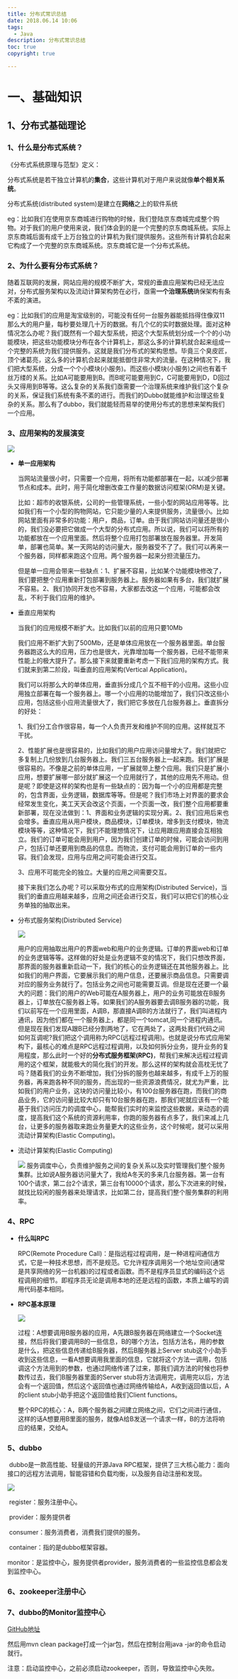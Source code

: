 ```yaml
---
title: 分布式常识总结
date: 2018.06.14 10:06
tags:
  - Java
description: 分布式常识总结
toc: true
copyright: true

---
```


# 一、基础知识

## 1、分布式基础理论

### 1、什么是分布式系统？

《分布式系统原理与范型》定义：

分布式系统是若干独立计算机的**集合**，这些计算机对于用户来说就像**单个相关系统**。

分布式系统(distributed system)是建立在**网络**之上的软件系统

eg：比如我们在使用京东商城进行购物的时候，我们登陆京东商城完成整个购物。对于我们的用户使用来说，我们体会到的是一个完整的京东商城系统。实际上京东商城后面有成千上万台独立的计算机为我们提供服务。这些所有计算机合起来它构成了一个完整的京东商城系统。京东商城它是一个分布式系统。

### 2、为什么要有分布式系统？

随着互联网的发展，网站应用的规模不断扩大，常规的垂直应用架构已经无法应对，分布式服务架构以及流动计算架构势在必行，亟需**一个治理系统**确保架构有条不紊的演进。

eg：比如我们的应用是淘宝级别的，可能没有任何一台服务器能抵挡得住像双11那么大的用户量，每秒要处理几十万的数据。有几个亿的实时数据处理。面对这种情况怎么办呢？我们既然有一个超大型系统，把这个大型系统划分成一个个的小功能模块，把这些功能模块分布在各个计算机上，那这么多的计算机就合起来组成一个完整的系统为我们提供服务。这就是我们分布式的架构思想。毕竟三个臭皮匠，顶个诸葛亮，这么多的计算机合起来就能抵御住非常大的流量。在这种情况下，我们把大型系统，分成一个个小模块(小服务)。而这些小模块(小服务)之间也有着千丝万缕的关系。比如A可能要用到B。而B呢可能要用到C，C可能要用到D，D回过头又得用到B等等。这么复杂的关系我们亟需要一个治理系统来维护我们这个复杂的关系，保证我们系统有条不紊的进行。而我们的Dubbo就能维护和治理这些复杂的关系。那么有了dubbo，我们就能轻而易举的使用分布式的思想来架构我们一个应用。

### 3、应用架构的发展演变

![](分布式理论/发展演变.png)

- **单一应用架构**

  当网站流量很小时，只需要一个应用，将所有功能都部署在一起，以减少部署节点和成本。此时，用于简化增删改查工作量的数据访问框架(ORM)是关键。

  比如：超市的收银系统，公司的一些管理系统，一些小型的网站应用等等。比如我们有一个小型的购物网站，它只能少量的人来提供服务，流量很小。比如网站里面有非常多的功能：用户，商品，订单。由于我们网站访问量还是很小的，我们没必要把它做成一个大型的分布式应用。所以说，我们可以将所有的功能都放在一个应用里面。然后将整个应用打包部署放在服务器里。开发简单，部署也简单。某一天网站的访问量大，服务器受不了了。我们可以再来一个服务器，同样都来跑这个应用。两个服务器一起来分担流量压力。

  但是单一应用会带来一些缺点：1、扩展不容易，比如某个功能模块修改了，我们要把整个应用重新打包部署到服务器上。服务器如果有多台，我们就扩展不容易。2、我们协同开发也不容易，大家都去改这一个应用，可能都会改乱，不利于我们应用的维护。

- 垂直应用架构

  当我们的应用规模不断扩大。比如我们以前的应用只要10Mb

  我们应用不断扩大到了500Mb，还是单体应用放在一个服务器里面。单台服务器跑这么大的应用，压力也是很大，光靠增加每一个服务器，已经不能带来性能上的极大提升了。那么接下来就要重新考虑一下我们应用的架构方式。我们就来到第二阶段，叫垂直的应用架构(Vertical Application)。

  我们可以将那么大的单体应用，垂直拆分成几个互不相干的小应用。这些小应用独立部署在每一个服务器上。哪一个小应用的功能增加了，我们只改这些小应用，包括这些小应用流量很大了，我们把它多放在几台服务器上。垂直拆分的好处：

  1、我们分工合作很容易，每一个人负责开发和维护不同的应用。这样就互不干扰。

  2、性能扩展也是很容易的，比如我们的用户应用访问量增大了。我们就把它多复制上几份放到几台服务器上。我们三五台服务器上一起来跑。我们扩展是很容易的。不像是之前的单体应用，一扩展就带上整个应用。我们只是扩展小应用，想要扩展哪一部分就扩展这一个应用就行了，其他的应用先不用动。但是呢？即使是这样的架构也是有一些缺点的：因为每一个小的应用都是完整的，包含界面，业务逻辑，数据库等等。但是呢？我们市场上对界面的要求会经常发生变化，美工天天会改这个页面，一个页面一改，我们整个应用都要重新部署，现在没法做到：1、界面和业务逻辑的实现分离。2、我们应用后来也会增多。垂直应用从用户模块，商品模块，订单模块，增多到支付模块，物流模块等等，这种情况下，我们不能理想情况下，让应用跟应用直接会互相独立。我们的订单可能会用到用户，因为我们创建订单的时候，可能会访问到用户，包括订单还要用到商品的信息。而物流，支付可能会用到订单的一些内容。我们会发现，应用与应用之间可能会进行交互。

  3、应用不可能完全的独立。大量的应用之间需要交互。

  接下来我们怎么办呢？可以采取分布式的应用架构(Distributed Service)，当我们的垂直应用越来越多，应用之间还会进行交互，我们可以把它们的核心业务单独的抽取出来。

- 分布式服务架构(Distributed Service)

  ![](分布式理论/分布式架构.jpg)

  用户的应用抽取出用户的界面web和用户的业务逻辑。订单的界面web和订单的业务逻辑等等。这样做的好处是业务逻辑不变的情况下，我们只想改界面，那界面的服务器重新启动一下，我们的核心的业务逻辑还在其他服务器上。比如我们的用户界面，它要展示我们的用户信息，还要展示商品信息。只需要调对应的服务业务就行了。包括业务之间也可能需要互调。但是现在还要一个最大的问题：我们的用户的Web可能在A服务器上，用户的业务可能放在B服务器上，订单放在C服务器上等。如果我们的A服务器要去调B服务器的功能，我们以前写在一个应用里面，A调B，那直接A调B的方法就行了，我们叫进程内通讯，因为他们都在一个服务器上，都是同一个tomcat,同一个进程内通讯。但是现在我们发现A跟B已经分割两地了，它在两处了，这两处我们代码之间如何互调呢?我们把这个调用称为RPC(远程过程调用)。也就是说分布式应用架构下，最核心的难点是RPC远程过程调用，以及如何拆分业务，提升业务的复用程度，那么此时一个好的**分布式服务框架(RPC)**，帮我们来解决远程过程调用的这个框架，就能极大的简化我们的开发。那么这样的架构就会高枕无忧了吗？随着我们的业务不断增加，我们分拆的服务也越来越多，有成千上万的服务器，再来跑各种不同的服务，而出现的一些资源浪费情况，就尤为严重，比如我们的用户业务，这块的访问量比较小，有100台服务器在跑，而我们的商品业务，它的访问量比较大却只有10台服务器在跑，那我们呢就应该有一个能基于我们访问压力的调度中心，能帮我们实时的来监控这些数据，来动态的调度，提高我们这个系统的资源利用率，你跑的服务器有点多了，我们来减上几台，让更多的服务器取来跑业务量更大的这些业务，这个时候呢，就可以采用流动计算架构(Elastic Computing)。

- 流动计算架构(Elastic Computing)

  ![](分布式理论/调度中心.jpg)	服务调度中心，负责维护服务之间的复杂关系以及实时管理我们整个服务集群。比如说A服务器访问量大了，我给A冬天的多来几台服务器。第一台有100个请求，第二台2个请求，第三台有10000个请求，那么下次进来的时候，就找比较闲的服务器来处理请求，比如第二台，提高我们整个服务集群的利用率。

### 4、RPC

- **什么叫RPC**

  RPC(Remote Procedure Call)：是指远程过程调用，是一种进程间通信方式，它是一种技术思想，而不是规范。它允许程序调用另一个地址空间(通常是共享网络的另一台机器)的过程或者函数。而不是程序员显式的编码这个远程调用的细节。即程序员无论是调用本地的还是远程的函数，本质上编写的调用代码基本相同。

- **RPC基本原理**

  ![](分布式理论/RPC原理.jpg)

  过程：A想要调用B服务器的应用，A先跟B服务器在网络建立一个Socket连接，然后将我们要调用B的一些信息，B的哪个方法，包括方法名，用的参数是什么，把这些信息传递给B服务器，然后B服务器上Server stub这个小助手收到这些信息，一看A想要调用我里面的信息，它就将这个方法一调用，包括调这个方法用到的参数，也通过网络传递了过来，那我们调方法的时候也将参数传过去，我们B服务器里面的Server stub将方法调用完，调用完以后，方法会有一个返回值，然后这个返回值也通过网络传输给A，A收到返回值以后，A的client stub小助手把这个返回值给我们Client functions。

  整个RPC的核心：A，B两个服务器之间建立网络之间，它们之间进行通信，这样的话A想要用B里面的服务，就像A给B发送一个请求一样，B的方法将响应的结果，交给A。

### 5、dubbo

​	dubbo是一款高性能、轻量级的开源Java RPC框架，提供了三大核心能力：面向接口的远程方法调用，智能容错和负载均衡，以及服务自动注册和发现。

![](分布式理论/dubbo的架构图.png)

​	register：服务注册中心。

​	provider：服务提供者

​	consumer：服务消费者，消费我们提供的服务。

​	container：指的是dubbo框架容器。

​	monitor：是监控中心，服务提供者provider，服务消费者的一些监控信息都会发到监控中心。

### 6、zookeeper注册中心



### 7、dubbo的Monitor监控中心

[GitHub地址](https://github.com/apache/incubator-dubbo-admin)

然后用mvn clean package打成一个jar包，然后在控制台用java -jar的命令启动就行。

注意：启动监控中心，之前必须启动zookeeper，否则，导致监控中心失败。

